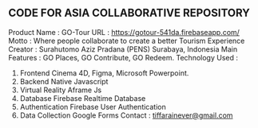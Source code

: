 ## CODE FOR ASIA COLLABORATIVE REPOSITORY

Product Name : GO-Tour
URL : https://gotour-541da.firebaseapp.com/
Motto : Where people collaborate to create a better Tourism Experience
Creator : Surahutomo Aziz Pradana (PENS) Surabaya, Indonesia
Main Features :
GO Places, GO Contribute, GO Redeem.
Technology Used :
1. Frontend
Cinema 4D, Figma, Microsoft Powerpoint.
2. Backend
Native Javascript
3. Virtual Reality
Aframe Js
4. Database
Firebase Realtime Database
5. Authentication
Firebase User Authentication
6. Data Collection
Google Forms
Contact :
tiffarainever@gmail.com